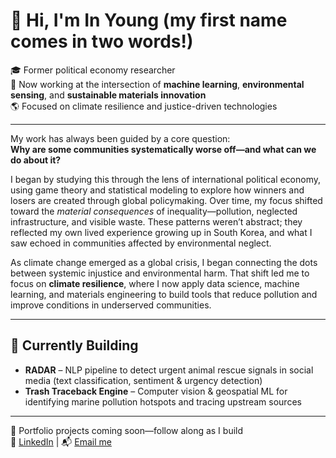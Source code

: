 # 👋 Hi, I'm In Young (my first name comes in two words!)

🎓 Former political economy researcher  
🔧 Now working at the intersection of **machine learning**, **environmental sensing**, and **sustainable materials innovation**  
🌎 Focused on climate resilience and justice-driven technologies

---

My work has always been guided by a core question:  
**Why are some communities systematically worse off—and what can we do about it?**

I began by studying this through the lens of international political economy, using game theory and statistical modeling to explore how winners and losers are created through global policymaking. Over time, my focus shifted toward the *material consequences* of inequality—pollution, neglected infrastructure, and visible waste. These patterns weren’t abstract; they reflected my own lived experience growing up in South Korea, and what I saw echoed in communities affected by environmental neglect.

As climate change emerged as a global crisis, I began connecting the dots between systemic injustice and environmental harm. That shift led me to focus on **climate resilience**, where I now apply data science, machine learning, and materials engineering to build tools that reduce pollution and improve conditions in underserved communities.

---

## 🔬 Currently Building

- **RADAR** – NLP pipeline to detect urgent animal rescue signals in social media (text classification, sentiment & urgency detection)
- **Trash Traceback Engine** – Computer vision & geospatial ML for identifying marine pollution hotspots and tracing upstream sources

---

📘 Portfolio projects coming soon—follow along as I build  
🔗 [LinkedIn](https://www.linkedin.com/in/ip-biocode/) | 📬 [Email me](mailto:ip@bu.edu)
